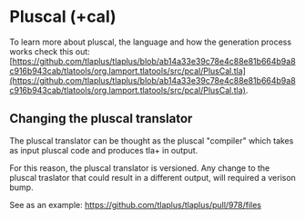 # Pluscal (+cal)

To learn more about pluscal, the language and how the generation process works check this out: [https://github.com/tlaplus/tlaplus/blob/ab14a33e39c78e4c88e81b664b9a8c916b943cab/tlatools/org.lamport.tlatools/src/pcal/PlusCal.tla](https://github.com/tlaplus/tlaplus/blob/ab14a33e39c78e4c88e81b664b9a8c916b943cab/tlatools/org.lamport.tlatools/src/pcal/PlusCal.tla).


## Changing the pluscal translator
The pluscal translator can be thought as the pluscal "compiler" which takes as input pluscal code and produces tla+ in output. 

For this reason, the pluscal translator is versioned. Any change to the pluscal traslator that could result in a different output, will required a verison bump. 

See as an example: https://github.com/tlaplus/tlaplus/pull/978/files

